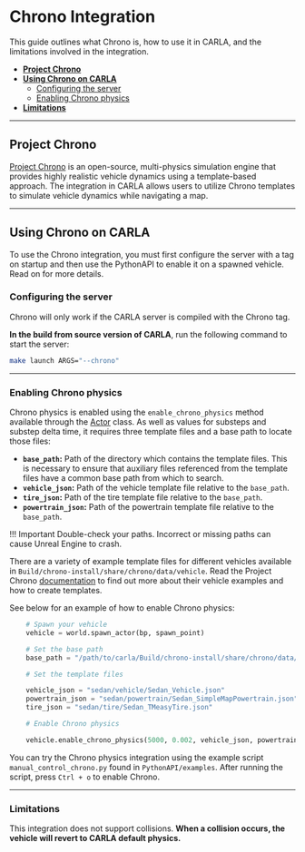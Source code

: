 # Chrono Integration

This guide outlines what Chrono is, how to use it in CARLA, and the limitations involved in the integration.

- [__Project Chrono__](#project-chrono)
- [__Using Chrono on CARLA__](#using-chrono-on-carla)
    - [Configuring the server](#configuring-the-server)
    - [Enabling Chrono physics](#enabling-chrono-physics)
- [__Limitations__](#limitations)

---

## Project Chrono

[Project Chrono](https://projectchrono.org/) is an open-source, multi-physics simulation engine that provides highly realistic vehicle dynamics using a template-based approach. The integration in CARLA allows users to utilize Chrono templates to simulate vehicle dynamics while navigating a map.

---

## Using Chrono on CARLA

To use the Chrono integration, you must first configure the server with a tag on startup and then use the PythonAPI to enable it on a spawned vehicle. Read on for more details.

### Configuring the server

Chrono will only work if the CARLA server is compiled with the Chrono tag.

__In the build from source version of CARLA__, run the following command to start the server:

```sh
make launch ARGS="--chrono"
```

---

### Enabling Chrono physics

Chrono physics is enabled using the `enable_chrono_physics` method available through the [Actor](python_api.md#carlaactor) class. As well as values for substeps and substep delta time, it requires three template files and a base path to locate those files:

- __`base_path`:__ Path of the directory which contains the template files. This is necessary to ensure that auxiliary files referenced from the template files have a common base path from which to search.
- __`vehicle_json`:__ Path of the vehicle template file relative to the `base_path`.
- __`tire_json`:__ Path of the tire template file relative to the `base_path`.
- __`powertrain_json`:__ Path of the powertrain template file relative to the `base_path`.

!!! Important
    Double-check your paths. Incorrect or missing paths can cause Unreal Engine to crash.

There are a variety of example template files for different vehicles available in `Build/chrono-install/share/chrono/data/vehicle`. Read the Project Chrono [documentation](https://api.projectchrono.org/manual_vehicle.html) to find out more about their vehicle examples and how to create templates.

See below for an example of how to enable Chrono physics:

```python
    # Spawn your vehicle
    vehicle = world.spawn_actor(bp, spawn_point)

    # Set the base path
    base_path = "/path/to/carla/Build/chrono-install/share/chrono/data/vehicle/"

    # Set the template files

    vehicle_json = "sedan/vehicle/Sedan_Vehicle.json"
    powertrain_json = "sedan/powertrain/Sedan_SimpleMapPowertrain.json"
    tire_json = "sedan/tire/Sedan_TMeasyTire.json"

    # Enable Chrono physics

    vehicle.enable_chrono_physics(5000, 0.002, vehicle_json, powertrain_json, tire_json, base_path)
```

You can try the Chrono physics integration using the example script `manual_control_chrono.py` found in `PythonAPI/examples`. After running the script, press `Ctrl + o` to enable Chrono.

---

### Limitations

This integration does not support collisions. __When a collision occurs, the vehicle will revert to CARLA default physics.__

